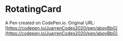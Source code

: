 # RotatingCard

A Pen created on CodePen.io. Original URL: [https://codepen.io/JuarrenCodes2020/pen/abqvBbG](https://codepen.io/JuarrenCodes2020/pen/abqvBbG).

